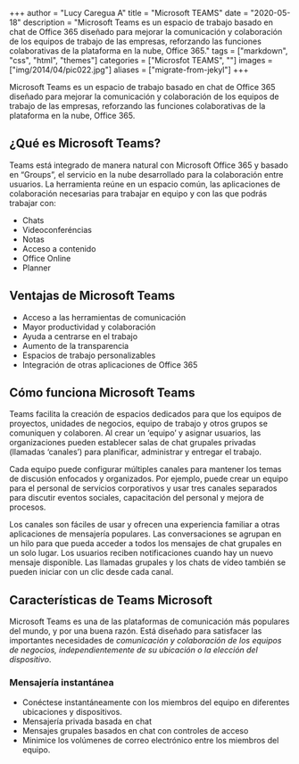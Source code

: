 +++
author = "Lucy Caregua A"
title = "Microsoft TEAMS"
date = "2020-05-18"
description = "Microsoft Teams es un espacio de trabajo basado en chat de Office 365 diseñado para mejorar la comunicación y colaboración de los equipos de trabajo de las empresas, reforzando las funciones colaborativas de la plataforma en la nube, Office 365."
tags = ["markdown", "css", "html", "themes"]
categories = ["Microsfot TEAMS", ""]
images  = ["img/2014/04/pic022.jpg"]
aliases = ["migrate-from-jekyl"]
+++

 Microsoft Teams es un espacio de trabajo basado en chat de Office 365 diseñado para mejorar la comunicación y colaboración de los equipos de trabajo de las empresas, reforzando las funciones colaborativas de la plataforma en la nube, Office 365.

## ¿Qué es Microsoft Teams?

Teams está integrado de manera natural con Microsoft Office 365 y basado en “Groups”, el servicio en la nube desarrollado para la colaboración entre usuarios. La herramienta reúne en un espacio común, las aplicaciones de colaboración necesarias para trabajar en equipo y con las que podrás trabajar con:

* Chats
* Videoconferéncias
* Notas
* Acceso a contenido
* Office Online
* Planner

## Ventajas de Microsoft Teams
* Acceso a las herramientas de comunicación
* Mayor productividad y colaboración
* Ayuda a centrarse en el trabajo
* Aumento de la transparencia
* Espacios de trabajo personalizables
* Integración de otras aplicaciones de Office 365

## Cómo funciona Microsoft Teams

Teams facilita la creación de espacios dedicados para que los equipos de proyectos, unidades de negocios, equipo de trabajo  y otros grupos se comuniquen y colaboren. Al crear un ‘equipo’ y asignar usuarios, las organizaciones pueden establecer salas de chat grupales privadas (llamadas ‘canales’) para planificar, administrar y entregar el trabajo.

Cada equipo puede configurar múltiples canales para mantener los temas de discusión enfocados y organizados. Por ejemplo, puede crear un equipo para el personal de servicios corporativos y usar tres canales separados para discutir eventos sociales, capacitación del personal y mejora de procesos.

Los canales son fáciles de usar y ofrecen una experiencia familiar a otras aplicaciones de mensajería populares. Las conversaciones se agrupan en un hilo para que pueda acceder a todos los mensajes de chat grupales en un solo lugar. Los usuarios reciben notificaciones cuando hay un nuevo mensaje disponible. Las llamadas grupales y los chats de vídeo también se pueden iniciar con un clic desde cada canal.

## Características de Teams  Microsoft
Microsoft Teams es una de las plataformas de comunicación más populares del mundo, y por una buena razón. Está diseñado para satisfacer las importantes necesidades de *comunicación y colaboración de los equipos de negocios, independientemente de su ubicación o la elección del dispositivo*.

### Mensajería instantánea

* Conéctese instantáneamente con los miembros del equipo en diferentes ubicaciones y dispositivos.
* Mensajería privada basada en chat
* Mensajes grupales basados ​​en chat con controles de acceso
* Minimice los volúmenes de correo electrónico entre los miembros del equipo.

> 
> 

